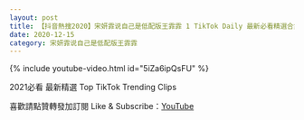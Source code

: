 ```yaml
---
layout: post
title: 【抖音熱搜2020】宋妍霏说自己是低配版王霏霏 1 TikTok Daily 最新必看精選合集2020 12 15
date: 2020-12-15
category: 宋妍霏说自己是低配版王霏霏
---
```


{% include youtube-video.html id="5iZa6ipQsFU" %}

2021必看 最新精選 Top TikTok Trending Clips

喜歡請點贊轉發加訂閱 Like & Subscribe：[YouTube](https://www.youtube.com/channel/UCAoR7VcanIPd04uEq_GIylA/videos)

